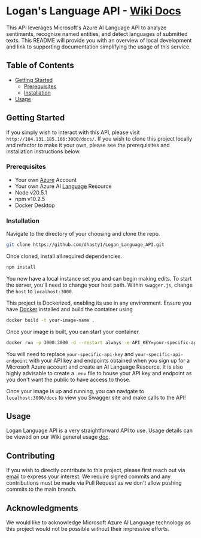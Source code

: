 # Logan's Language API - [Wiki Docs](https://github.com/dhasty1/Logan_Language_API/wiki)

This API leverages Microsoft's Azure AI Language API to analyze sentiments, recognize named entities, and detect languages of submitted texts. This README will provide you with an overview of local development and link to supporting documentation simplifying the usage of this service.

## Table of Contents
- [Getting Started](#getting-started)
  - [Prerequisites](#prerequisites)
  - [Installation](#installation)
- [Usage](#usage)

## Getting Started

If you simply wish to interact with this API, please visit `http://104.131.185.166:3000/docs/`. If you wish to clone this project locally and refactor to make it your own, please see the prerequisites and installation instructions below.

### Prerequisites

- Your own [Azure](https://azure.microsoft.com/en-us/free/) Account
- Your own Azure AI [Language](https://azure.microsoft.com/en-us/products/ai-services/ai-language/) Resource
- Node v20.5.1
- npm v10.2.5
- Docker Desktop

### Installation

Navigate to the directory of your choosing and clone the repo.

```bash
git clone https://github.com/dhasty1/Logan_Language_API.git
```

Once cloned, install all required dependencies.

```bash
npm install
```

You now have a local instance set you and can begin making edits. To start the server, you'll need to change your host path. Within `swagger.js`, change the `host` to `localhost:3000`. 

This project is Dockerized, enabling its use in any environment. Ensure you have [Docker](https://docs.docker.com/get-docker/) installed and build the container using

```bash
docker build -t your-image-name .
```

Once your image is built, you can start your container.

```bash
docker run -p 3000:3000 -d --restart always -e API_KEY=your-specific-api-key -e API_ENDPOINT=your-specific-api-endpoint your-image-name
```

You will need to replace `your-specific-api-key` and `your-specific-api-endpoint` with your API key and endpoints obtained when you sign up for a Microsoft Azure account and create an AI Language Resource. It is also highly advisable to create a `.env` file to house your API key and endpoint as you don't want the public to have access to those.

Once your image is up and running, you can navigate to `localhost:3000/docs` to view you Swagger site and make calls to the API!

## Usage

Logan Language API is a very straightforward API to use. Usage details can be viewed on our Wiki general usage [doc](https://github.com/dhasty1/Logan_Language_API/wiki/General-Use).

## Contributing

If you wish to directly contribute to this project, please first reach out via [email](mailto:dhasty1@charlotte.edu) to express your interest. We require signed commits and any contributions must be made via Pull Request as we don't allow pushing commits to the main branch.


## Acknowledgments

We would like to acknowledge Microsoft Azure AI Language technology as this project would not be possible without their impressive efforts.
